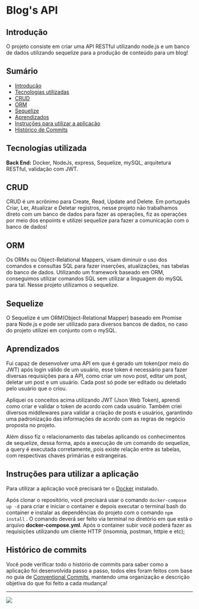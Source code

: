 # Blog's API

## Introdução

O projeto consiste em criar uma API RESTful utilizando node.js e um banco de dados utilizando sequelize para a produção de conteúdo para um blog!

## Sumário

- [Introdução](#introdução)
- [Tecnologias utilizadas](#tecnologias-utilizada)
- [CRUD](#crud)
- [ORM](#orm)
- [Sequelize](#Sequelize)
- [Aprendizados](#Aprendizados)
- [Instruções para utilizar a aplicação](#instruções-para-utilizar-a-aplicação)
- [Histórico de Commits](#histórico-de-commits)

## Tecnologias utilizada

**Back End:** Docker, NodeJs, express, Sequelize, mySQL, arquitetura RESTful, validação com JWT.

## CRUD

CRUD é um acrônimo para Create, Read, Update and Delete. Em português Criar, Ler, Atualizar e Deletar registros, nesse projeto não trabalhamos direto com um banco de dados para fazer as operações, fiz as operações por meio dos enpoints e utilizei sequelize para fazer a comunicação com o banco de dados!

## ORM

Os ORMs ou Object-Relational Mappers, visam diminuir o uso dos comandos e consultas SQL para fazer inserções, atualizações, nas tabelas do banco de dados. Utilizando um framework baseado em ORM, conseguimos utilizar comandos SQL sem utilizar a linguagem do mySQL para tal. Nesse projeto utilizamos o sequelize.


## Sequelize

O Sequelize é um ORM(Object-Relational Mapper) baseado em Promise para Node.js e pode ser utilizado para diversos bancos de dados, no caso do projeto utilizei em conjunto com o mySQL.

## Aprendizados

Fui capaz de desenvolver uma API em que é gerado um token(por meio do JWT) após login válido de um usuário, esse token é necessário para fazer diversas requisições para a API, como criar um novo post, editar um post, deletar um post e um usuário. Cada post só pode ser editado ou deletado pelo usuário que o criou.

Apliquei os conceitos acima utilizando JWT (Json Web Token), aprendi como criar e validar o token de acordo com cada usuário. Também criei diversos middlewares para validar a criação de posts e usuários, garantindo uma padronização das informações de acordo com as regras de negócio proposta no projeto.

Além disso fiz o relacionamento das tabelas aplicando os conhecimentos de sequelize, dessa forma, após a execução de um comando do sequelize, a query é executada corretamente, pois existe relação entre as tabelas, com respectivas chaves primárias e estrangeiras.

## Instruções para utilizar a aplicação

Para utilizar a aplicação você precisará ter o [Docker](https://docs.docker.com/engine/install/ubuntu/) instalado.

Após clonar o repositório, você precisará usar o comando `docker-compose up -d` para criar e iniciar o container e depois executar o terminal bash do container e instalar as dependências do projeto com o comando `npm install` . O comando deverá ser feito via terminal no diretório em que está o arquivo **docker-compose.yml**.
Após o container subir você poderá fazer as requisições utilizando um cliente HTTP (insomnia, postman, httpie e etc);

## Histórico de commits

Você pode verificar todo o histório de commits para saber como a aplicação foi desenvolvida passo a passo, todos eles foram feitos com base no guia de [Conventional Commits](https://www.conventionalcommits.org/en/v1.0.0/), mantendo uma organização e descrição objetiva do que foi feito a cada mudança!
***
  <a href="https://www.linkedin.com/in/isaacalmeidafilho/">
    <img src="https://img.shields.io/badge/LinkedIn-0077B5?style=for-the-badge&logo=linkedin&logoColor=white" />
  </a>
